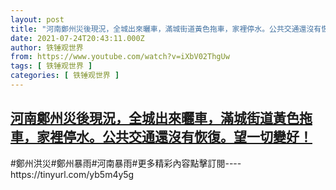```yaml
---
layout: post
title: "河南鄭州災後現況，全城出來曬車，滿城街道黃色拖車，家裡停水。公共交通還沒有恢復。望一切變好！"
date: 2021-07-24T20:43:11.000Z
author: 铁锤观世界
from: https://www.youtube.com/watch?v=iXbV02ThgUw
tags: [ 铁锤观世界 ]
categories: [ 铁锤观世界 ]
---
```

<!--1627159391000-->
[河南鄭州災後現況，全城出來曬車，滿城街道黃色拖車，家裡停水。公共交通還沒有恢復。望一切變好！](https://www.youtube.com/watch?v=iXbV02ThgUw)
------

<div>
#鄭州洪災#鄭州暴雨#河南暴雨#更多精彩內容點擊訂閱----https://tinyurl.com/yb5m4y5g
</div>
